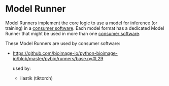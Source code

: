 # Model Runner

Model Runners implement the core logic to use a model for inference (or training) in a [consumer software](../consumer_software/README.md). 
Each model format has a dedicated Model Runner that might be used in more than one [consumer software](../consumer_software/README.md).


These Model Runners are used by consumer software:
 - https://github.com/bioimage-io/python-bioimage-io/blob/master/pybio/runners/base.py#L29
   
   used by:
    - ilastik (tiktorch)
 

